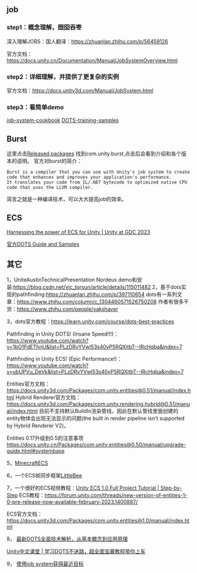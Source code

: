 ## job
### step1：概念理解，囫囵吞枣
深入理解JOBS：国人翻译：https://zhuanlan.zhihu.com/p/56459126

官方文档：https://docs.unity.cn/Documentation/Manual/JobSystemOverview.html
### step2：详细理解，并提供了更复杂的实例
官方文档：https://docs.unity3d.com/Manual/JobSystem.html
### step3：看简单demo
[job-system-cookbook](https://github.com/stella3d/job-system-cookbook)
[DOTS-training-samples](https://github.com/Unity-Technologies/DOTS-training-samples)
## Burst
这里点击[Released packages](https://docs.unity3d.com/Manual/pack-safe.html) 找到com.unity.burst,点击后会看到介绍和各个版本的说明。
官方对burst的简介：
```
Burst is a compiler that you can use with Unity's job system to create code that enhances and improves your application's performance. 
It translates your code from IL/.NET bytecode to optimized native CPU code that uses the LLVM compiler.
```
简言之就是一种编译技术，可以大大提高job的效率。

## ECS
[Harnessing the power of ECS for Unity | Unity at GDC 2023](https://www.youtube.com/watch?v=WSrvUynsd34&list=PLX2vGYjWbI0TkxPwhWgsBhvj-EwxJDt5x&index=6)


[官方DOTS Guide and Samples](https://github.com/Unity-Technologies/EntityComponentSystemSamples)

## 其它
1，UniteAustinTechnicalPresentation Nordeus demo和安装:https://blog.csdn.net/vic_torsun/article/details/115011482
2，基于dots实现的pathfinding:https://zhuanlan.zhihu.com/p/397110654
dots有一系列文章：https://www.zhihu.com/column/c_1304460571526750208
作者有很多干货：https://www.zhihu.com/people/yakshaver

3，dots官方教程：https://learn.unity.com/course/dots-best-practices 

Pathfinding in Unity DOTS! (Insane Speed!!!)：
https://www.youtube.com/watch?v=1bO1FdEThnU&list=PLzDRvYVwl53s40yP5RQXitbT--IRcHqba&index=7


Pathfinding in Unity ECS! (Epic Performance!)：
https://www.youtube.com/watch?v=ubUPVu_DeVk&list=PLzDRvYVwl53s40yP5RQXitbT--IRcHqba&index=7



Entities官方文档：https://docs.unity3d.com/Packages/com.unity.entities@0.51/manual/index.html
Hybrid Renderer官方文档：https://docs.unity3d.com/Packages/com.unity.rendering.hybrid@0.51/manual/index.html
目前不支持默认BuildIn渲染管线，因此在默认管线里面创建的entity物体会出现无法显示的问题(the built in render pipeline isn't supported by Hybrid Renderer V2)。



Entities 0.17升级到0.5的注意事项
https://docs.unity.cn/Packages/com.unity.entities@0.50/manual/upgrade-guide.html#systembase


5，[MinecraftECS](https://github.com/UnityTechnologies/MinecraftECS)

6，一个ECS帧同步框架[LittleBee](https://github.com/dudu502/LittleBee)


7，一个很好的ECS视频教程：[Unity ECS 1.0 Full Project Tutorial | Step-by-Step](https://www.youtube.com/watch?v=IO6_6Y_YUdE)
 ECS教程：https://forum.unity.com/threads/new-version-of-entities-1-0-pre-release-now-available-february-2023.1400887/ 
 
 ECS官方文档：https://docs.unity3d.com/Packages/com.unity.entities@1.0/manual/index.html

 8，
 [最新DOTS全面技术解析，从基本概念到应用原理](https://mp.weixin.qq.com/s/DtiA_790XTkuwKC9O-lJmw)
 
 [Unity中文课堂 | 学习DOTS不迷路，超全面宝藏教程带你上车](https://mp.weixin.qq.com/s?__biz=MzkyMTM5Mjg3NQ==&mid=2247541365&idx=1&sn=b8306c212645131751b7e6b96f7e6471&chksm=c18621f1f6f1a8e778172b2204197b359d98aaecb3c8a5d4cf83a83235e4d631228dc2d6b7cd&scene=21#wechat_redirect)



 9，
 [使用job system获得最近目标](https://answers.unity.com/questions/1899963/unity-job-system-based-target-finding.html)